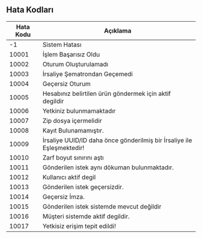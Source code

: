 ## Hata Kodları
Hata Kodu |  Açıklama
--------- | -----------
-1    | Sistem Hatası
10001 | İşlem Başarısız Oldu
10002 | Oturum Oluşturulamadı
10003 | İrsaliye Şematrondan Geçemedi
10004 | Geçersiz Oturum
10005 | Hesabınız belirtilen ürün göndermek için aktif degildir
10006 | Yetkiniz bulunmamaktadır
10007 | Zip dosya içermelidir
10008 | Kayıt Bulunamamıştır.
10009 | İrsaliye UUID/ID daha önce gönderilmiş bir İrsaliye ile Eşleşmektedir!
10010 | Zarf boyut sınırını aştı
10011 | Gönderilen istek  aynı dökuman bulunmaktadır.
10012 | Kullanıcı aktif degil
10013 | Gönderilen istek geçersizdir.
10014 | Geçersiz İmza.
10015 | Gönderilen istek sistemde mevcut değildir
10016 | Müşteri sistemde aktif degildir.
10017 | Yetkisiz erişim tepit edildi!
